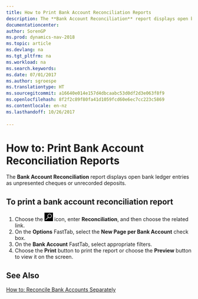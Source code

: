 ```yaml
---
title: How to Print Bank Account Reconciliation Reports
description: The **Bank Account Reconciliation** report displays open bank ledger entries as unpresented cheques or unrecorded deposits.
documentationcenter: 
author: SorenGP
ms.prod: dynamics-nav-2018
ms.topic: article
ms.devlang: na
ms.tgt_pltfrm: na
ms.workload: na
ms.search.keywords: 
ms.date: 07/01/2017
ms.author: sgroespe
ms.translationtype: HT
ms.sourcegitcommit: a16640e014e157d4dbcaabc53d0df2d3e063f8f9
ms.openlocfilehash: 8f2f2c89f80fa41d1059fcd60e6ec7cc223c5869
ms.contentlocale: en-nz
ms.lasthandoff: 10/26/2017

---
```

# <a name="how-to-print-bank-account-reconciliation-reports"></a>How to: Print Bank Account Reconciliation Reports
The **Bank Account Reconciliation** report displays open bank ledger entries as unpresented cheques or unrecorded deposits.  

## <a name="to-print-a-bank-account-reconciliation-report"></a>To print a bank account reconciliation report  

1.  Choose the ![Search for Page or Report](../../media/ui-search/search_small.png "Search for Page or Report icon") icon, enter **Reconciliation**, and then choose the related link.  
2.  On the **Options** FastTab, select the **New Page per Bank Account** check box.  
3.  On the **Bank Account** FastTab, select appropriate filters.  
4.  Choose the **Print** button to print the report or choose the **Preview** button to view it on the screen.  

## <a name="see-also"></a>See Also  
[How to: Reconcile Bank Accounts Separately](../../bank-how-reconcile-bank-accounts-separately.md)

